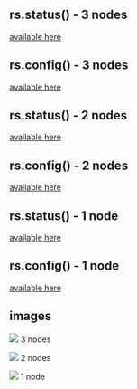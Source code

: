 rs.status() - 3 nodes
---------------------
[available here](http://ix.io/20uv)

rs.config() - 3 nodes
---------------------
[available here](http://ix.io/20uz)


rs.status() - 2 nodes
---------------------
[available here](http://ix.io/20uC)

rs.config() - 2 nodes
---------------------
[available here](http://ix.io/20uz)


rs.status() - 1 node
---------------------
[available here](http://ix.io/20uF)

rs.config() - 1 node
---------------------
[available here](http://ix.io/20uz)


images
------
![](https://imgur.com/FdPv0O7.png)
3 nodes

![](https://imgur.com/ewyc0Q6.png)
2 nodes

![](https://imgur.com/n3viCgC.png)
1 node
